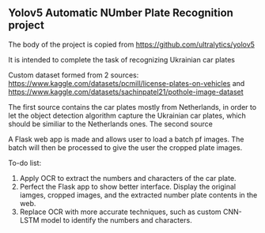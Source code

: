 ## Yolov5 Automatic NUmber Plate Recognition project

The body of the project is copied from https://github.com/ultralytics/yolov5

It is intended to complete the task of recognizing Ukrainian car plates

Custom dataset formed from 2 sources: https://www.kaggle.com/datasets/pcmill/license-plates-on-vehicles and  https://www.kaggle.com/datasets/sachinpatel21/pothole-image-dataset

The first source contains the car plates mostly from Netherlands, in order to let the object detection algorithm capture the Ukrainian car plates, which should be similiar to the Netherlands ones. The second source

A Flask web app is made and allows user to load a batch pf images. The batch will then be processed to give the user the cropped plate images.

To-do list:
1. Apply OCR to extract the numbers and characters of the car plate.
2. Perfect the Flask app to show better interface. Display the original iamges, cropped images, and the extracted number plate contents in the web.
3. Replace OCR with more accurate techniques, such as custom CNN-LSTM model to identify the numbers and characters.
